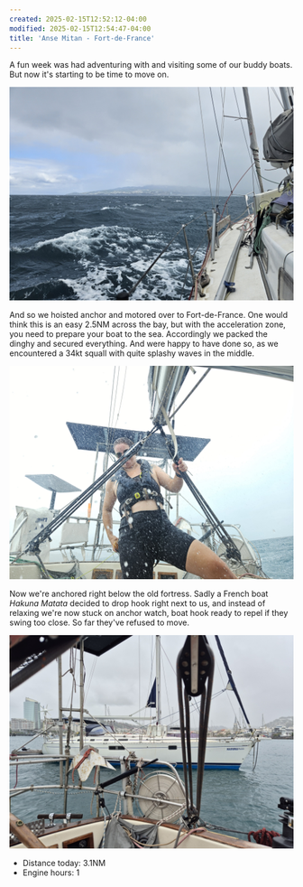 ```yaml
---
created: 2025-02-15T12:52:12-04:00
modified: 2025-02-15T12:54:47-04:00
title: 'Anse Mitan - Fort-de-France'
---
```


A fun week was had adventuring with and visiting some of our buddy boats. But now it's starting to be time to move on.

![Image](../2025/2dbb9217396fd9a5aa7a8b9b04ad7e53.jpg) 

And so we hoisted anchor and motored over to Fort-de-France. One would think this is an easy 2.5NM across the bay, but with the acceleration zone, you need to prepare your boat to the sea. Accordingly we packed the dinghy and secured everything. And were happy to have done so, as we encountered a 34kt squall with quite splashy waves in the middle.

![Image](../2025/db3760bce2eb0fa86729e5079761a44e.jpg) 

Now we're anchored right below the old fortress. Sadly a French boat _Hakuna Matata_ decided to drop hook right next to us, and instead of relaxing we're now stuck on anchor watch, boat hook ready to repel if they swing too close. So far they've refused to move.

![Image](../2025/5629c99688d0ac13c7227587033feeea.jpg) 

* Distance today: 3.1NM
* Engine hours: 1

